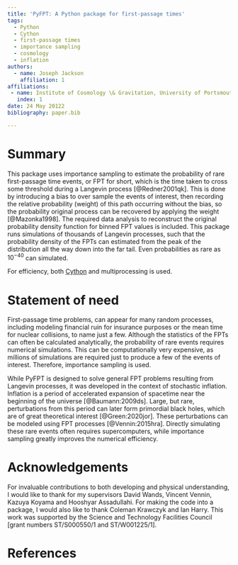 ```yaml
---
title: 'PyFPT: A Python package for first-passage times'
tags:
  - Python
  - Cython
  - first-passage times
  - importance sampling
  - cosmology
  - inflation
authors:
  - name: Joseph Jackson
    affiliation: 1
affiliations:
 - name: Institute of Cosmology \& Gravitation, University of Portsmouth, Dennis Sciama Building, Burnaby Road, Portsmouth, PO1 3FX, United Kingdom
   index: 1
date: 24 May 20122
bibliography: paper.bib

---
```


# Summary

This package uses importance sampling to estimate the probability of rare first-passage time events, or FPT for short, which is the time taken to cross some threshold during a Langevin process [@Redner2001qk]. This is done by introducing a bias to over sample the events of interest, then recording the relative probability (weight) of this path occurring without the bias, so the probability original process can be recovered by applying the weight [@Mazonka1998]. The required data analysis to reconstruct the original probability density function for binned FPT values is included. This package runs simulations of thousands of Langevin processes, such that the probability density of the FPTs can estimated from the peak of the distribution all the way down into the far tail. Even probabilities as rare as $10^{-40}$ can simulated.

For efficiency, both [Cython](https://cython.org/) and multiprocessing is used.

# Statement of need

First-passage time problems, can appear for many random processes, including modeling financial ruin for insurance purposes or the mean time for nuclear collisions, to name just a few. Although the statistics of the FPTs can often be calculated analytically, the probability of rare events requires numerical simulations. This can be computationally very expensive, as millions of simulations are required just to produce a few of the events of interest. Therefore, importance sampling is used.


While PyFPT is designed to solve general FPT problems resulting from Langevin processes, it was developed in the context of stochastic inflation. Inflation is a period of accelerated expansion of spacetime near the beginning of the universe [@Baumann:2009ds]. Large, but rare, perturbations from this period can later form primordial black holes, which are of great theoretical interest [@Green:2020jor]. These perturbations can be modeled using FPT processes [@Vennin:2015hra]. Directly simulating these rare events often requires supercomputers, while importance sampling greatly improves the numerical efficiency.


# Acknowledgements

For invaluable contributions to both developing and physical understanding, I would like to thank for my supervisors David Wands, Vincent Vennin, Kazuya Koyama and Hooshyar Assadullahi. For making the code into a package, I would also like to thank Coleman Krawczyk and Ian Harry. This work was supported by the Science and Technology Facilities Council [grant numbers ST/S000550/1 and ST/W001225/1].

# References
